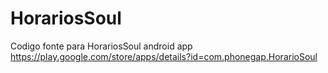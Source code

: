 HorariosSoul
============

Codigo fonte para HorariosSoul android app
https://play.google.com/store/apps/details?id=com.phonegap.HorarioSoul